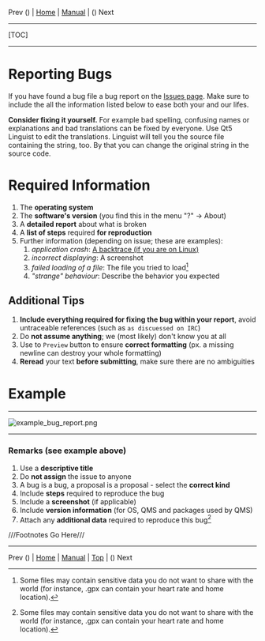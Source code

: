 Prev () | [Home](Home) | [Manual](DocMain) | () Next
- - -
[TOC]
- - -

# Reporting Bugs

If you have found a bug file a bug report on the [Issues page](https://bitbucket.org/maproom/qmapshack/issues?status=new&status=open).
Make sure to include the all the information listed below to ease both your and our lifes.

**Consider fixing it yourself.** For example bad spelling, confusing names or explanations and bad translations can be fixed by everyone. Use Qt5 Linguist to edit the translations. Linguist will tell you the source file containing the string, too. By that you can change the original string in the source code. 

# **Required Information**

 1. The **operating system**
 2. The **software's version** (you find this in the menu "?" -> About)
 3. A **detailed report** about what is broken
 4. A **list of steps** required **for reproduction**
 5. Further information (depending on issue; these are examples):
    1. *application crash*: [A backtrace (if you are on Linux)](TroubleShooting#create-a-backtrace-of-a-crash-on-linux)
    2. *incorrect displaying*: A screenshot
    3. *failed loading of a file*: The file you tried to load[^1]
    4. *"strange" behaviour*: Describe the behavior you expected

## Additional Tips

 1. **Include everything required for fixing the bug within your report**, avoid untraceable references (such as `as discuessed on IRC`)
 1. Do **not assume anything**; we (most likely) don't know you at all
 2. Use to `Preview` button to ensure **correct formatting** (px. a missing newline can destroy your whole formatting)
 3. **Reread** your text **before submitting**, make sure there are no ambiguities

# Example

---
![example_bug_report.png](https://bitbucket.org/repo/L5qerE/images/2322176961-example_bug_report.png)

---

### Remarks (see example above)
 1. Use a **descriptive title**
 2. Do **not assign** the issue to anyone
 3. A bug is a bug, a proposal is a proposal - select the **correct kind**
 4. Include **steps** required to reproduce the bug
 5. Include a **screenshot** (if applicable)
 6. Include **version information** (for OS, QMS and packages used by QMS)
 7. Attach any **additional data** required to reproduce this bug[^1]

[^1]: Some files may contain sensitive data you do not want to share with the world (for instance, .gpx can contain your heart rate and home location).

///Footnotes Go Here///
- - -
Prev () | [Home](Home) | [Manual](DocMain) | [Top](#) | () Next
